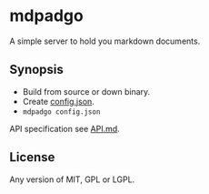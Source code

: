 # mdpadgo

A simple server to hold you markdown documents.

## Synopsis

* Build from source or down binary.
* Create [config.json](https://github.com/Patrolavia/mdpadgo/blob/master/config.example.json).
* `mdpadgo config.json`

API specification see [API.md](https://github.com/Patrolavia/mdpadgo/blob/master/API.md).

## License

Any version of MIT, GPL or LGPL.
